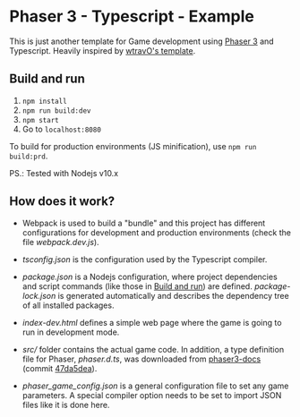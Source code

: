 # Phaser 3 - Typescript - Example

This is just another template for Game development using
[Phaser 3](https://phaser.io/) and Typescript. Heavily inspired by
[wtravO's template](https://github.com/wtravO/phaser3-typescript-template).

## Build and run

1. `npm install`
2. `npm run build:dev`
3. `npm start`
4. Go to `localhost:8080`

To build for production environments (JS minification), use `npm run build:prd`.

PS.: Tested with Nodejs v10.x

## How does it work?

* Webpack is used to build a "bundle" and this project has different
    configurations for development and production environments (check the file
    *webpack.dev.js*).

* *tsconfig.json* is the configuration used by the Typescript compiler.

* *package.json* is a Nodejs configuration, where project dependencies and
    script commands (like those in [Build and run](#build-and-run)) are defined.
    *package-lock.json* is generated automatically and describes the dependency
    tree of all installed packages.

* *index-dev.html* defines a simple web page where the game is going to run in
    development mode.

* *src/* folder contains the actual game code. In addition, a type definition
    file for Phaser, *phaser.d.ts*, was downloaded from
    [phaser3-docs](https://github.com/photonstorm/phaser3-docs)
    (commit [47da5dea](https://github.com/photonstorm/phaser3-docs/commit/47da5dea99737a95932c73873758afd6e9e01b08)).

* *phaser_game_config.json* is a general configuration file to set any game
    parameters. A special compiler option needs to be set to import JSON files
    like it is done here.
